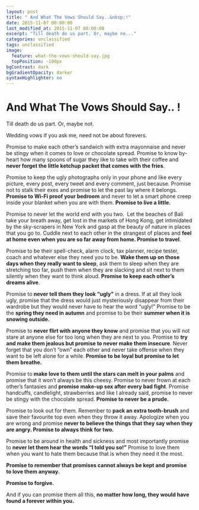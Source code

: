 ```yaml
---
layout: post
title: " And What The Vows Should Say..&nbsp;!"
date: 2015-11-07 00:00:00
last_modified_at: 2015-11-07 00:00:00
excerpt: "Till death do us part. Or, maybe no..." 
categories: unclassified
tags: unclassified
image: 
  feature: what-the-vows-should-say.jpg
  topPosition: -100px
bgContrast: dark
bgGradientOpacity: darker
syntaxHighlighter: no
---
```

# And What The Vows Should Say..&nbsp;!

				

			



						


		


			



		



Till death do us part. Or, maybe not.

Wedding vows if you ask me, need not be about forevers.

Promise to make each other’s sandwich with extra mayonnaise and never be stingy when it comes to love or chocolate spread. Promise to know by-heart how many spoons of sugar they like to take with their coffee and **never forget the little ketchup packet that comes with the fries**.

Promise to keep the ugly photographs only in your phone and like every picture, every post, every tweet and every comment, just because. Promise not to stalk their exes and promise to let the past lay where it belongs. **Promise to Wi-Fi proof your bedroom** and never to let a smart phone creep inside your blanket when you are with them. **Promise to live a little.**

Promise to never let the world end with you two.  Let the beaches of Bali take your breath away, get lost in the markets of Hong Kong, get intimidated by the sky-scrapers in New York and gasp at the beauty of nature in places that you go to. Cuddle next to each other in the strangest of places and **feel at home even when you are so far away from home. Promise to travel**.

Promise to be their spell-check, alarm clock, tax planner, recipe tester, coach and whatever else they need you to be. **Wake them up on those days when they really want to sleep**, ask them to sleep when they are stretching too far, push them when they are slacking and sit next to them silently when they want to think aloud. **Promise to keep each other’s dreams alive**.

Promise to **never tell them they look “ugly”** in a dress. If at all they look ugly, promise that the dress would just mysteriously disappear from their wardrobe but they would never have to hear the word “ugly!” Promise to be the **spring they need in autumn** and promise to be their **summer when it is snowing outside.**

Promise to **never flirt with anyone they know** and promise that you will not stare at anyone else for too long when they are next to you. Promise to **try and make them jealous but promise to never make them insecure**. Never forget that you don’t “own” each other and never take offense when they want to be left alone for a while. **Promise to be loyal but promise to let them breathe.**

Promise to **make love to them until the stars can melt in your palms** and promise that it won’t always be this cheesy. Promise to never frown at each other’s fantasies and **promise make-up sex after every bad fight**. Promise handcuffs, candlelight, strawberries and like I already said, promise to never be stingy with the chocolate spread. **Promise to never be a prude.**

Promise to look out for them. Remember to **pack an extra tooth-brush** and save their favourite top even when they throw it away. Apologize when you are wrong and promise **never to believe the things that they say when they are angry. Promise to always think for two.**

Promise to be around in health and sickness and most importantly promise to **never let them hear the words “I told you so!”** Promise to love them when you want to hate them because that is when they need it the most.

**Promise to remember that promises cannot always be kept and promise to love them anyway.**

**Promise to forgive.**

And if you can promise them all this, **no matter how long, they would have found a forever within you.**

					

			

				
